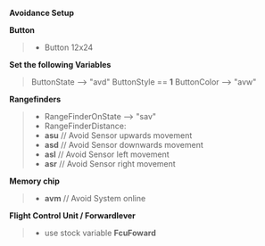 **Avoidance Setup**

**Button**
> - Button 12x24

**Set the following Variables**
> ButtonState --> "avd"
> ButtonStyle == **1**
> ButtonColor --> "avw"

**Rangefinders**
> - RangeFinderOnState --> "sav"
> - RangeFinderDistance:
> - **asu** // Avoid Sensor upwards movement
> - **asd** // Avoid Sensor downwards movement
> - **asl** // Avoid Sensor left movement
> - **asr** // Avoid Sensor right movement

**Memory chip**
> - **avm** // Avoid System online

**Flight Control Unit / Forwardlever**
> - use stock variable **FcuFoward**